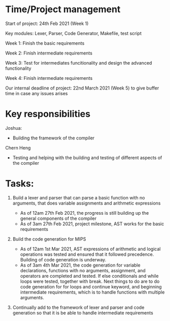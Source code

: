 Time/Project management
=======================

Start of project: 24th Feb 2021 (Week 1)

Key modules: Lexer, Parser, Code Generator, Makefile, test script

Week 1: Finish the basic requirements

Week 2: Finish intermediate requirements

Week 3: Test for intermediates funcitionality and design the advanced functionality

Week 4: Finish intermediate requirements

Our internal deadline of project: 22nd March 2021 (Week 5) to give buffer time in case any issues arises

Key responsibilities
======================
Joshua:
-   Building the framework of the compiler

Chern Heng
-   Testing and helping with the building and testing of different aspects of the compiler

Tasks:
======================

1. Build a lexer and parser that can parse a basic function with no arguments, that does variable assignments and arithmetic expressions
    - As of 12am 27th Feb 2021, the progress is still building up the general components of the compiler
    - As of 3am 27th Feb 2021, project milestone, AST works for the basic requirements

2. Build the code generation for MIPS
    - As of 12am 1st Mar 2021, AST expressions of arithmetic and logical operations was tested and ensured that it followed precedence. Building of code generation is underway.
    - As of 3am 4th Mar 2021, the code generation for variable declarations, functions with no arguments, assignment, and operators are completed and tested. If else conditionals and while loops were tested, together with break. Next things to do are to do code generation for for loops and continue keyword, and beginning intermediate requirements, which is to handle functions with multiple arguments.

3. Continually add to the framework of lexer and parser and code generation so that it is be able to handle intermediate requirements